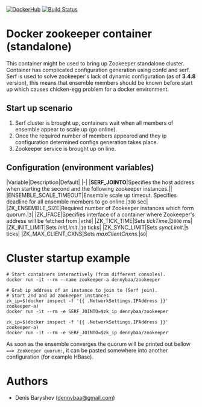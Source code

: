 [![DockerHub](https://img.shields.io/badge/docker-available-blue.svg)](https://hub.docker.com/r/dennybaa/zookeeper) [![Build Status](https://travis-ci.org/dennybaa/docker-zookeeper.svg?branch=master)](https://travis-ci.org/dennybaa/docker-zookeeper)
# Docker zookeeper container (standalone)

This container might be used to bring up Zookeeper standalone cluster. Container has complicated configuration generation using confd and serf. Serf is used to solve zookeeper's lack of dynamic configuration (as of **3.4.8** version), this means that ensemble members should be known before start up which causes chicken-egg problem for a docker environment.

## Start up scenario

1. Serf cluster is brought up, containers wait when all members of ensemble appear to scale up (go online).
1. Once the required number of members appeared and they ip configuration determined configs generation takes place.
1. Zookeeper service is brought up on line.

## Configuration (environment variables)

|Variable|Description|Default|
|-|
|**SERF_JOINTO**|Specifies the host address when starting the second and the following zookeeper instances.||
|ENSEMBLE_SCALE_TIMEOUT|Ensemble scale up timeout. Specifies deadline for all ensemble members to go online.|`300` sec|
|ZK_ENSEMBLE_SIZE|Required number of Zookeeper instances which form quorum.|`3`|
|ZK_IFACE|Specifies interface of a container where Zookeeper's address will be fetched from.|`eth0`|
|ZK_TICK_TIME|Sets *tickTime*.|`2000` ms|
|ZK_INIT_LIMIT|Sets *initLimit*.|`10` ticks|
|ZK_SYNC_LIMIT|Sets *syncLimit*.|`5` ticks|
|ZK_MAX_CLIENT_CXNS|Sets *maxClientCnxns*.|`60`|

# Cluster startup example

```
# Start containers interactively (from different consoles).
docker run -it --rm --name zookeeper-a dennybaa/zookeeper

# Grab ip address of an instance to join to (Serf join).
# Start 2nd and 3d zookeeper instances
zk_ip=$(docker inspect -f '{{ .NetworkSettings.IPAddress }}' zookeeper-a)
docker run -it --rm -e SERF_JOINTO=$zk_ip dennybaa/zookeeper

zk_ip=$(docker inspect -f '{{ .NetworkSettings.IPAddress }}' zookeeper-a)
docker run -it --rm -e SERF_JOINTO=$zk_ip dennybaa/zookeeper
```

As soon as the ensemble converges the quorum will be printed out bellow `==> Zookeeper quorum:`, it can be pasted somewhere into another configuration (for example HBase).

# Authors

 - Denis Baryshev (<dennybaa@gmail.com>)
